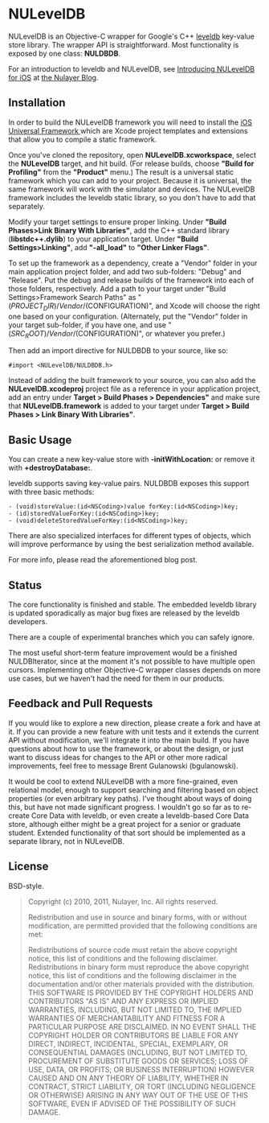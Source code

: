 # NULevelDB

NULevelDB is an Objective-C wrapper for Google's C++ [leveldb](http://code.google.com/p/leveldb/) key-value store library. The wrapper API is straightforward. Most functionality is exposed by one class: **NULDBDB**.

For an introduction to leveldb and NULevelDB, see [Introducing NULevelDB for iOS](http://blog.nulayer.com/post/12790995102/introducing-nuleveldb-for-ios) at [the Nulayer Blog](http://blog.nulayer.com/).


## Installation
In order to build the NULevelDB framework you will need to install the [iOS Universal Framework ](https://github.com/kstenerud/iOS-Universal-Framework) which are Xcode project templates and extensions that allow you to compile a static framework.

Once you've cloned the repository, open **NULevelDB.xcworkspace**, select the **NULevelDB** target, and hit build. (For release builds, choose **"Build for Profiling"** from the **"Product"** menu.) The result is a universal static framework which you can add to your project. Because it is universal, the same framework will work with the simulator and devices. The NULevelDB framework includes the leveldb static library, so you don't have to add that separately.

Modify your target settings to ensure proper linking. Under **"Build Phases>Link Binary With Libraries"**, add the C++ standard library (**libstdc++.dylib**) to your application target. Under **"Build Settings>Linking"**, add **"-all_load"** to **"Other Linker Flags"**.

To set up the framework as a dependency, create a "Vendor" folder in your main application project folder, and add two sub-folders: "Debug" and "Release". Put the debug and release builds of the framework into each of those folders, respectively. Add a path to your target under "Build Settings>Framework Search Paths" as "$(PROJECT_DIR)/Vendor/$(CONFIGURATION)", and Xcode will choose the right one based on your configuration. (Alternately, put the "Vendor" folder in your target sub-folder, if you have one, and use "$(SRC_ROOT)/Vendor/$(CONFIGURATION)", or whatever you prefer.)

Then add an import directive for NULDBDB to your source, like so:

    #import <NULevelDB/NULDBDB.h>

Instead of adding the built framework to your source, you can also add the **NULevelDB.xcodeproj** project file as a reference in your application project, add an entry under **Target > Build Phases > Dependencies"** and make sure that **NULevelDB.framework** is added to your target under **Target > Build Phases > Link Binary With Libraries"**.


## Basic Usage

You can create a new key-value store with **-initWithLocation:** or remove it with **+destroyDatabase:**.

leveldb supports saving key-value pairs. NULDBDB exposes this support with three basic methods:

    - (void)storeValue:(id<NSCoding>)value forKey:(id<NSCoding>)key;
    - (id)storedValueForKey:(id<NSCoding>)key;
    - (void)deleteStoredValueForKey:(id<NSCoding>)key;

There are also specialized interfaces for different types of objects, which will improve performance by using the best serialization method available.

For more info, please read the aforementioned blog post.


## Status

The core functionality is finished and stable. The embedded leveldb library is updated sporadically as major bug fixes are released by the leveldb developers.

There are a couple of experimental branches which you can safely ignore.

The most useful short-term feature improvement would be a finished NULDBIterator, since at the moment it's not possible to have multiple open cursors. Implementing other Objective-C wrapper classes depends on more use cases, but we haven't had the need for them in our products.


## Feedback and Pull Requests

If you would like to explore a new direction, please create a fork and have at it. If you can provide a new feature with unit tests and it extends the current API without modification, we'll integrate it into the main build. If you have questions about how to use the framework, or about the design, or just want to discuss ideas for changes to the API or other more radical improvements, feel free to message Brent Gulanowski (bgulanowski).

It would be cool to extend NULevelDB with a more fine-grained, even relational model, enough to support searching and filtering based on object properties (or even arbitrary key paths). I've thought about ways of doing this, but have not made significant progress. I wouldn't go so far as to re-create Core Data with leveldb, or even create a leveldb-based Core Data store, although either might be a great project for a senior or graduate student. Extended functionality of that sort should be implemented as a separate library, not in NULevelDB.


## License

BSD-style.

> Copyright (c) 2010, 2011, Nulayer, Inc.
> All rights reserved.
>
> Redistribution and use in source and binary forms, with or without modification, are permitted provided that the following conditions are met:
>
> Redistributions of source code must retain the above copyright notice, this list of conditions and the following disclaimer.
> Redistributions in binary form must reproduce the above copyright notice, this list of conditions and the following disclaimer in the documentation and/or other materials provided with the distribution.
> THIS SOFTWARE IS PROVIDED BY THE COPYRIGHT HOLDERS AND CONTRIBUTORS "AS IS" AND ANY EXPRESS OR IMPLIED WARRANTIES, INCLUDING, BUT NOT LIMITED TO, THE IMPLIED WARRANTIES OF MERCHANTABILITY AND FITNESS FOR A PARTICULAR PURPOSE ARE DISCLAIMED. IN NO EVENT SHALL THE COPYRIGHT HOLDER OR CONTRIBUTORS BE LIABLE FOR ANY DIRECT, INDIRECT, INCIDENTAL, SPECIAL, EXEMPLARY, OR CONSEQUENTIAL DAMAGES (INCLUDING, BUT NOT LIMITED TO, PROCUREMENT OF SUBSTITUTE GOODS OR SERVICES; LOSS OF USE, DATA, OR PROFITS; OR BUSINESS INTERRUPTION) HOWEVER CAUSED AND ON ANY THEORY OF LIABILITY, WHETHER IN CONTRACT, STRICT LIABILITY, OR TORT (INCLUDING NEGLIGENCE OR OTHERWISE) ARISING IN ANY WAY OUT OF THE USE OF THIS SOFTWARE, EVEN IF ADVISED OF THE POSSIBILITY OF SUCH DAMAGE.
